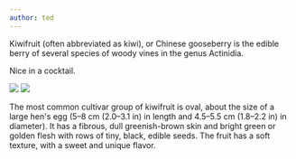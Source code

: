 ```yaml
---
author: ted
---
```

Kiwifruit (often abbreviated as kiwi), or Chinese gooseberry is the edible
berry of several species of woody vines in the genus Actinidia.

Nice in a cocktail.

![](/stunning-pancake/assets/images/dog.jpg) ![](/stunning-pancake/assets/images/kiwi.jpg)

The most common cultivar group of kiwifruit is oval, about the size of a large
hen's egg (5–8 cm (2.0–3.1 in) in length and 4.5–5.5 cm (1.8–2.2 in) in
diameter). It has a fibrous, dull greenish-brown skin and bright green or
golden flesh with rows of tiny, black, edible seeds. The fruit has a soft
texture, with a sweet and unique flavor.
